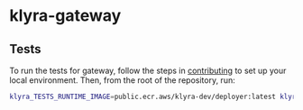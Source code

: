 # klyra-gateway

## Tests

To run the tests for gateway, follow the steps in [contributing](../CONTRIBUTING.md) to set up your local environment. Then, from the root of the repository, run:

```bash
klyra_TESTS_RUNTIME_IMAGE=public.ecr.aws/klyra-dev/deployer:latest klyra_TESTS_NETWORK=klyra-dev_user-net cargo test --package klyra-gateway --all-features -- --nocapture
```
